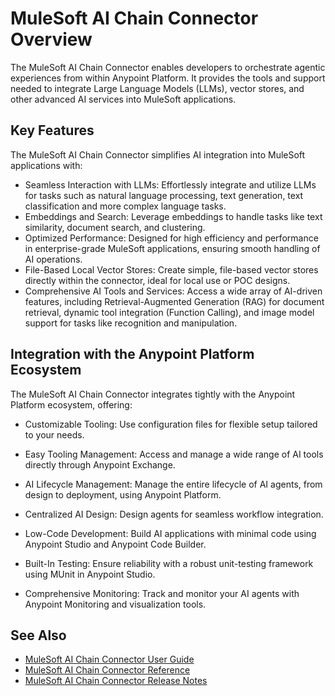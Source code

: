 # MuleSoft AI Chain Connector Overview

The MuleSoft AI Chain Connector enables developers to orchestrate agentic experiences from within Anypoint Platform. It provides the tools and support needed to integrate Large Language Models (LLMs), vector stores, and other advanced AI services into MuleSoft applications.

## Key Features

The MuleSoft AI Chain Connector simplifies AI integration into MuleSoft applications with:

- Seamless Interaction with LLMs: Effortlessly integrate and utilize LLMs for tasks such as natural language processing, text generation, text classification and more complex language tasks.
- Embeddings and Search: Leverage embeddings to handle tasks like text similarity, document search, and clustering.
- Optimized Performance: Designed for high efficiency and performance in enterprise-grade MuleSoft applications, ensuring smooth handling of AI operations.
- File-Based Local Vector Stores: Create simple, file-based vector stores directly within the connector, ideal for local use or POC designs. 
- Comprehensive AI Tools and Services: Access a wide array of AI-driven features, including Retrieval-Augmented Generation (RAG) for document retrieval, dynamic tool integration (Function Calling), and image model support for tasks like recognition and manipulation.

## Integration with the Anypoint Platform Ecosystem

The MuleSoft AI Chain Connector integrates tightly with the Anypoint Platform ecosystem, offering:

- Customizable Tooling: Use configuration files for flexible setup tailored to your needs. 
- Easy Tooling Management: Access and manage a wide range of AI tools directly through Anypoint Exchange.

- AI Lifecycle Management: Manage the entire lifecycle of AI agents, from design to deployment, using Anypoint Platform.
- Centralized AI Design: Design agents for seamless workflow integration.
- Low-Code Development: Build AI applications with minimal code using Anypoint Studio and Anypoint Code Builder.
- Built-In Testing: Ensure reliability with a robust unit-testing framework using MUnit in Anypoint Studio.
- Comprehensive Monitoring: Track and monitor your AI agents with Anypoint Monitoring and visualization tools.

## See Also

- [MuleSoft AI Chain Connector User Guide](https://docs.mulesoft.com/connectors/mulesoft-ai-chain-connector/latest)
- [MuleSoft AI Chain Connector Reference](https://docs.mulesoft.com/connectors/mulesoft-ai-chain-connector/mulesoft-ai-chain-connector-reference)
- [MuleSoft AI Chain Connector Release Notes](https://docs.mulesoft.com/release-notes/)